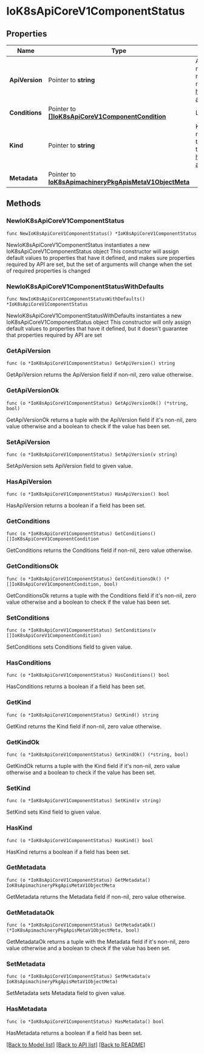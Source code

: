 # IoK8sApiCoreV1ComponentStatus

## Properties

Name | Type | Description | Notes
------------ | ------------- | ------------- | -------------
**ApiVersion** | Pointer to **string** | APIVersion defines the versioned schema of this representation of an object. Servers should convert recognized schemas to the latest internal value, and may reject unrecognized values. More info: https://git.k8s.io/community/contributors/devel/sig-architecture/api-conventions.md#resources | [optional] 
**Conditions** | Pointer to [**[]IoK8sApiCoreV1ComponentCondition**](IoK8sApiCoreV1ComponentCondition.md) | List of component conditions observed | [optional] 
**Kind** | Pointer to **string** | Kind is a string value representing the REST resource this object represents. Servers may infer this from the endpoint the client submits requests to. Cannot be updated. In CamelCase. More info: https://git.k8s.io/community/contributors/devel/sig-architecture/api-conventions.md#types-kinds | [optional] 
**Metadata** | Pointer to [**IoK8sApimachineryPkgApisMetaV1ObjectMeta**](IoK8sApimachineryPkgApisMetaV1ObjectMeta.md) |  | [optional] 

## Methods

### NewIoK8sApiCoreV1ComponentStatus

`func NewIoK8sApiCoreV1ComponentStatus() *IoK8sApiCoreV1ComponentStatus`

NewIoK8sApiCoreV1ComponentStatus instantiates a new IoK8sApiCoreV1ComponentStatus object
This constructor will assign default values to properties that have it defined,
and makes sure properties required by API are set, but the set of arguments
will change when the set of required properties is changed

### NewIoK8sApiCoreV1ComponentStatusWithDefaults

`func NewIoK8sApiCoreV1ComponentStatusWithDefaults() *IoK8sApiCoreV1ComponentStatus`

NewIoK8sApiCoreV1ComponentStatusWithDefaults instantiates a new IoK8sApiCoreV1ComponentStatus object
This constructor will only assign default values to properties that have it defined,
but it doesn't guarantee that properties required by API are set

### GetApiVersion

`func (o *IoK8sApiCoreV1ComponentStatus) GetApiVersion() string`

GetApiVersion returns the ApiVersion field if non-nil, zero value otherwise.

### GetApiVersionOk

`func (o *IoK8sApiCoreV1ComponentStatus) GetApiVersionOk() (*string, bool)`

GetApiVersionOk returns a tuple with the ApiVersion field if it's non-nil, zero value otherwise
and a boolean to check if the value has been set.

### SetApiVersion

`func (o *IoK8sApiCoreV1ComponentStatus) SetApiVersion(v string)`

SetApiVersion sets ApiVersion field to given value.

### HasApiVersion

`func (o *IoK8sApiCoreV1ComponentStatus) HasApiVersion() bool`

HasApiVersion returns a boolean if a field has been set.

### GetConditions

`func (o *IoK8sApiCoreV1ComponentStatus) GetConditions() []IoK8sApiCoreV1ComponentCondition`

GetConditions returns the Conditions field if non-nil, zero value otherwise.

### GetConditionsOk

`func (o *IoK8sApiCoreV1ComponentStatus) GetConditionsOk() (*[]IoK8sApiCoreV1ComponentCondition, bool)`

GetConditionsOk returns a tuple with the Conditions field if it's non-nil, zero value otherwise
and a boolean to check if the value has been set.

### SetConditions

`func (o *IoK8sApiCoreV1ComponentStatus) SetConditions(v []IoK8sApiCoreV1ComponentCondition)`

SetConditions sets Conditions field to given value.

### HasConditions

`func (o *IoK8sApiCoreV1ComponentStatus) HasConditions() bool`

HasConditions returns a boolean if a field has been set.

### GetKind

`func (o *IoK8sApiCoreV1ComponentStatus) GetKind() string`

GetKind returns the Kind field if non-nil, zero value otherwise.

### GetKindOk

`func (o *IoK8sApiCoreV1ComponentStatus) GetKindOk() (*string, bool)`

GetKindOk returns a tuple with the Kind field if it's non-nil, zero value otherwise
and a boolean to check if the value has been set.

### SetKind

`func (o *IoK8sApiCoreV1ComponentStatus) SetKind(v string)`

SetKind sets Kind field to given value.

### HasKind

`func (o *IoK8sApiCoreV1ComponentStatus) HasKind() bool`

HasKind returns a boolean if a field has been set.

### GetMetadata

`func (o *IoK8sApiCoreV1ComponentStatus) GetMetadata() IoK8sApimachineryPkgApisMetaV1ObjectMeta`

GetMetadata returns the Metadata field if non-nil, zero value otherwise.

### GetMetadataOk

`func (o *IoK8sApiCoreV1ComponentStatus) GetMetadataOk() (*IoK8sApimachineryPkgApisMetaV1ObjectMeta, bool)`

GetMetadataOk returns a tuple with the Metadata field if it's non-nil, zero value otherwise
and a boolean to check if the value has been set.

### SetMetadata

`func (o *IoK8sApiCoreV1ComponentStatus) SetMetadata(v IoK8sApimachineryPkgApisMetaV1ObjectMeta)`

SetMetadata sets Metadata field to given value.

### HasMetadata

`func (o *IoK8sApiCoreV1ComponentStatus) HasMetadata() bool`

HasMetadata returns a boolean if a field has been set.


[[Back to Model list]](../README.md#documentation-for-models) [[Back to API list]](../README.md#documentation-for-api-endpoints) [[Back to README]](../README.md)


